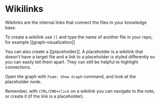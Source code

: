 # Wikilinks

Wikilinks are the internal links that connect the files in your knowledge base.

To create a wikilink use `[[` and type the name of another file in your repo, for example [[graph-visualization]]

You can also create a [[placeholder]].
A placeholder is a wikilink that doesn't have a target file and a link to a placeholder is styled differently so you can easily tell them apart.
They can still be helpful to highlight connections.

Open the graph with `Foam: Show Graph` command, and look at the placeholder node.

Remember, with `CTRL/CMD+click` on a wikilink you can navigate to the note, or create it (if the link is a placeholder).
